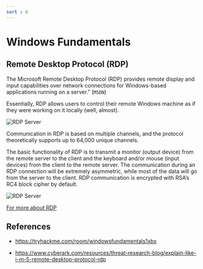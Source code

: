```yaml
---
sort : 6 
---
```


# Windows Fundamentals


## Remote Desktop Protocol (RDP)

The Microsoft Remote Desktop Protocol (RDP) provides remote display and input capabilities over network connections for Windows-based applications running on a server.” (`MSDN`)

Essentially, RDP allows users to control their remote Windows machine as if they were working on it locally (well, almost).

![RDP Server](https://www.cyberark.com/wp-content/uploads/2020/04/1-what_is_rdp-768x190.png "What is RDP?")



Communication in RDP is based on multiple channels, and the protocol theoretically supports up to 64,000 unique channels.

The basic functionality of RDP is to transmit a monitor (output device) from the remote server to the client and the keyboard and/or mouse (input devices) from the client to the remote server. The communication during an RDP connection will be extremely asymmetric, while most of the data will go from the server to the client. RDP communication is encrypted with RSA’s RC4 block cipher by default.

![RDP Server](https://www.cyberark.com/wp-content/uploads/2020/04/2-not_symmetric-768x368.png "Asymmetric communication")


[For more about RDP](https://www.cyberark.com/resources/threat-research-blog/explain-like-i-m-5-remote-desktop-protocol-rdp) 


## References

* https://tryhackme.com/room/windowsfundamentals1xbx

* https://www.cyberark.com/resources/threat-research-blog/explain-like-i-m-5-remote-desktop-protocol-rdp